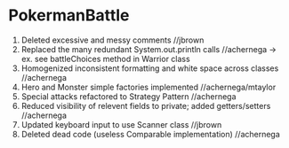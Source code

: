 # PokermanBattle

1. Deleted excessive and messy comments //jbrown
2. Replaced the many redundant System.out.println calls //achernega
    -> ex. see battleChoices method in Warrior class
3. Homogenized inconsistent formatting and white space across classes //achernega
4. Hero and Monster simple factories implemented //achernega/mtaylor
5. Special attacks refactored to Strategy Pattern //achernega
6. Reduced visibility of relevent fields to private; added getters/setters //achernega
7. Updated keyboard input to use Scanner class //jbrown
8. Deleted dead code (useless Comparable implementation) //achernega
